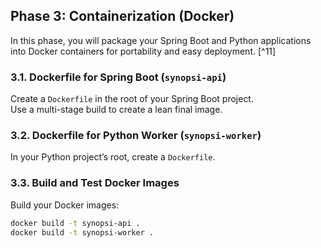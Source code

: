 ## Phase 3: Containerization (Docker)

In this phase, you will package your Spring Boot and Python applications into Docker containers for portability and easy deployment. [^11]

### 3.1. Dockerfile for Spring Boot (`synopsi-api`)
Create a `Dockerfile` in the root of your Spring Boot project.  
Use a multi-stage build to create a lean final image.

### 3.2. Dockerfile for Python Worker (`synopsi-worker`)
In your Python project’s root, create a `Dockerfile`.

### 3.3. Build and Test Docker Images
Build your Docker images:

```bash
docker build -t synopsi-api .
docker build -t synopsi-worker .